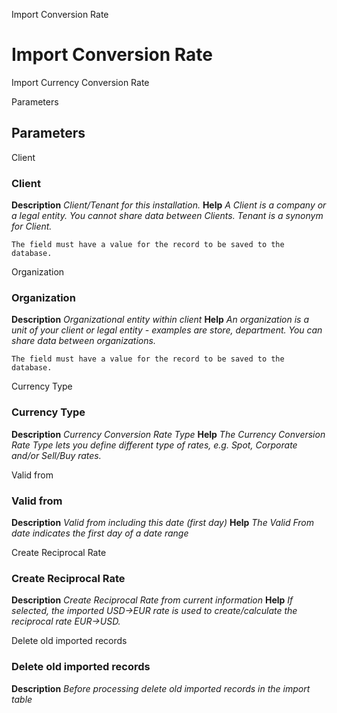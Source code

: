 
Import Conversion Rate
# Import Conversion Rate


Import Currency Conversion Rate

Parameters
## Parameters


Client
### Client

**Description**
 *Client/Tenant for this installation.*
**Help**
 *A Client is a company or a legal entity. You cannot share data between Clients. Tenant is a synonym for Client.*

```
The field must have a value for the record to be saved to the database.
```
Organization
### Organization

**Description**
 *Organizational entity within client*
**Help**
 *An organization is a unit of your client or legal entity - examples are store, department. You can share data between organizations.*

```
The field must have a value for the record to be saved to the database.
```
Currency Type
### Currency Type

**Description**
 *Currency Conversion Rate Type*
**Help**
 *The Currency Conversion Rate Type lets you define different type of rates, e.g. Spot, Corporate and/or Sell/Buy rates.*

Valid from
### Valid from

**Description**
 *Valid from including this date (first day)*
**Help**
 *The Valid From date indicates the first day of a date range*

Create Reciprocal Rate
### Create Reciprocal Rate

**Description**
 *Create Reciprocal Rate from current information*
**Help**
 *If selected, the imported USD->EUR rate is used to create/calculate the reciprocal rate EUR->USD.*

Delete old imported records
### Delete old imported records

**Description**
 *Before processing delete old imported records in the import table*
